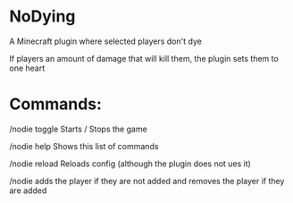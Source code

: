 # NoDying
A Minecraft plugin where selected players don't dye

If players an amount of damage that will kill them, the plugin sets them to one heart

# Commands:

/nodie toggle     Starts / Stops the game

/nodie help     Shows this list of commands

/nodie reload     Reloads config (although the plugin does not ues it)

/nodie <player name>      adds the player if they are not added and removes the player if they are added
